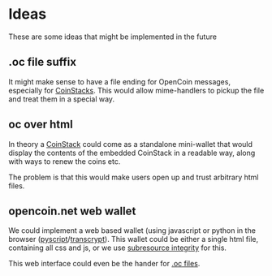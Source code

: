 # Ideas

These are some ideas that might be implemented in the future


## .oc file suffix

It might make sense to have a file ending for OpenCoin messages, especially
for [CoinStacks](schemata.md#coinstack-message). This would allow mime-handlers
to pickup the file and treat them in a special way.

## oc over html

In theory a [CoinStack](schemata.md#coinstack-message) could come as a 
standalone mini-wallet that would display the contents of the embedded CoinStack
in a readable way, along with ways to renew the coins etc.

The problem is that this would make users open up and trust arbitrary html files.

## opencoin.net web wallet

We could implement a web based wallet (using javascript or python in the browser
([pyscript](https://pyscript.net)/[transcrypt](https://transcrypt.org)). This wallet could be either a single html file, containing all css and js, or we use [subresource integrity](https://developer.mozilla.org/en-US/docs/Web/Security/Subresource_Integrity) for this.

This web interface could even be the hander for [.oc files](#oc-file-suffix).